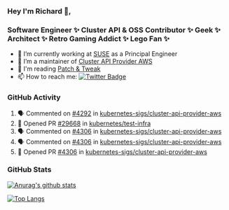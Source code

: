 ### Hey I'm Richard 👋, 

<h3 align="left">Software Engineer ✨ Cluster API & OSS Contributor ✨ Geek ✨ Architect ✨ Retro Gaming Addict ✨ Lego Fan ✨</h3>

- 🔭 I’m currently working at [SUSE](https://www.suse.com/) as a Principal Engineer
- 👯 I’m a maintainer of [Cluster API Provider AWS](https://github.com/kubernetes-sigs/cluster-api-provider-aws)
- 💬 I'm reading [Patch & Tweak](https://bjooks.com/products/patch-tweak-exploring-modular-synthesis)
- 📫 How to reach me: [![Twitter Badge](https://img.shields.io/badge/-@fruit_case-00acee?style=flat&logo=Twitter&logoColor=white)](https://twitter.com/intent/follow?screen_name=fruit_case "Follow on Twitter")

### GitHub Activity 

<!--START_SECTION:activity-->
1. 🗣 Commented on [#4292](https://github.com/kubernetes-sigs/cluster-api-provider-aws/issues/4292) in [kubernetes-sigs/cluster-api-provider-aws](https://github.com/kubernetes-sigs/cluster-api-provider-aws)
2. 💪 Opened PR [#29668](https://github.com/kubernetes/test-infra/pull/29668) in [kubernetes/test-infra](https://github.com/kubernetes/test-infra)
3. 🗣 Commented on [#4306](https://github.com/kubernetes-sigs/cluster-api-provider-aws/issues/4306) in [kubernetes-sigs/cluster-api-provider-aws](https://github.com/kubernetes-sigs/cluster-api-provider-aws)
4. 🗣 Commented on [#4306](https://github.com/kubernetes-sigs/cluster-api-provider-aws/issues/4306) in [kubernetes-sigs/cluster-api-provider-aws](https://github.com/kubernetes-sigs/cluster-api-provider-aws)
5. 💪 Opened PR [#4306](https://github.com/kubernetes-sigs/cluster-api-provider-aws/pull/4306) in [kubernetes-sigs/cluster-api-provider-aws](https://github.com/kubernetes-sigs/cluster-api-provider-aws)
<!--END_SECTION:activity-->

### GitHub Stats

[![Anurag's github stats](https://github-readme-stats.vercel.app/api?username=richardcase&count_private=true&show_icons=true)](https://github.com/anuraghazra/github-readme-stats)

[![Top Langs](https://github-readme-stats.vercel.app/api/top-langs/?username=richardcase&hide=html&layout=compact)](https://github.com/anuraghazra/github-readme-stats)
